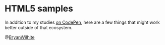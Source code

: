 # HTML5 samples

In addition to my studies [on CodePen](https://codepen.io/rasx), here are a few things that might work better outside of that ecosystem.

@[BryanWilhite](https://twitter.com/BryanWilhite)
